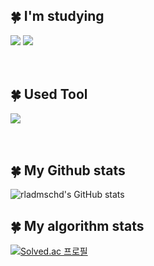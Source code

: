 
<h2 align="left"> 🍀 I'm studying </h2>
<div>
  <img src="https://img.shields.io/badge/C Sharp-239120?style=flat&logo=C Sharp&logoColor=white"/>
  <img src="https://img.shields.io/badge/C++-00599C?style=flat&logo=c%2B%2B&logoColor=white"/>
 </div>
 <br><br>

<h2 align="left"> 🍀 Used Tool </h2>
<div>
  <img src="https://img.shields.io/badge/Unity-FFFFFF?style=flat&logo=Unity&logoColor=black"/>
  <img src="https://img.shields.io/badge/Visualstudio-5C2D91?style=flat&logo=Visual studio&logoColor=white"/>
 </div>
 <br><br>
 
<h2 align="left"> 🍀 My Github stats </h2>

![rladmschd's GitHub stats](https://github-readme-stats.vercel.app/api?username=rladmschd235&hide=contribs,prs&show_icons=true&theme=graywhite)

<h2 align="left"> 🍀 My algorithm stats </h2>

[![Solved.ac
프로필](http://mazassumnida.wtf/api/generate_badge?boj=rladmschd0032)](https://solved.ac/rladmschd0032)
